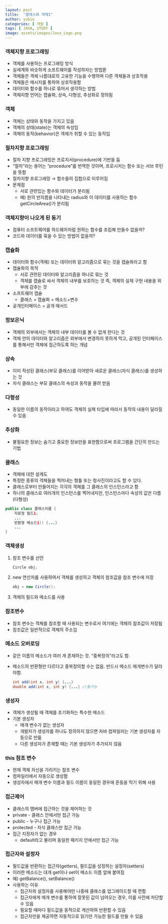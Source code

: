 ```yaml
---
layout: post
title:  "클래스와 객체1"
author: yubin
categories: [ 개발 ]
tags: [ JAVA, STUDY ]
image: assets/images/Java_Logo.png
---
```


### 객체지향 프로그래밍

- 객체를 사용하는 프로그래밍 방식
- 실세계와 비슷하게 소프트웨어를 작성하자는 방법론
- 객체들은 객체 나름대로의 고유한 기능을 수행하며 다른 객체들과 상호작용
- 객체들은 메시지를 통하여 상호작용함
- 데이터와 함수를 하나로 묶어서 생각하는 방법
- 객체지향 언어는 캡슐화, 상속, 다형성, 추상화로 정의됨

### 객체

- 객체는 상태와 동작을 가지고 있음
- 객체의 상태(state)는 객체의 속성임
- 객체의 동작(behavior)은 객체가 취할 수 있는 동작임

### 절차지향 프로그래밍

- 절차 지향 프로그래밍은 프로지서(procedure)에 기반을 둠
- “절차”라는 용어는 “procedure”를 번역한 것이며, 프로시저는 함수 또는 서브 루틴을 뜻함
- 절차지향 프로그래밍 → 함수들의 집합으로 이루어짐
- 문제점
    - 서로 관련있는 함수와 데이터가 분리됨
    - 예) 원의 반지름을 나타내는 radius와 이 데이터를 사용하는 함수 getCircleArea()가 분리됨

### 객체지향이 나오게 된 동기

- 컴퓨터 소프트웨어를 하드웨어처럼 원하는 함수를 조립해 만들수 없을까?
- 코드와 데이터를 묶을 수 있는 방법이 없을까?

### 캡슐화

- 데이터와 함수(객체) 또는 데이터와 알고리즘으로 묶는 것을 캡슐화라고 함
- 캡슐화의 목적
    - 서로 관련된 데이터와 알고리즘을 하나로 묶는 것
    - 객체를 캡슐로 싸서 객체의 내부를 보호하는 것
    즉, 객체의 실제 구현 내용을 외부에 감추는 것
- 소프트웨어 캡슐
    - 클래스 = 캡슐화 = 메소드+변수
- 공개인터페이스 = 공개 매서드

### 정보은닉

- 객체의 외부에서는 객체의 내부 데이터를 볼 수 없게 한다는 것
- 객체 안의 데이터와 알고리즘은 외부에서 변경하지 못하게 막고,
공개된 인터페이스를 통해서만 객체에 접근하도록 하는 개념

### 상속

- 이미 작성된 클래스(부모 클래스)를 이어받아 새로운 클래스(자식 클래스)를 생성하는 것
- 자식 클래스는 부모 클래스의 속성과 동작을 물려 받음

### 다형성

- 동일한 이름의 동작이라고 하여도 객체의 실제 타입에 따라서 동작의 내용이 달라질 수 있음

### 추상화

- 불필요한 정보는 숨기고 중요한 정보만을 표현함으로써 프로그램을 간단히 만드는 기법

### 클래스

- 객체에 대한 설계도
- 특정한 종류의 객체들을 찍어내는 형틀 또는 청사진이라고도 할 수 있다.
- 클래스로부터 만들어지는 각각의 객체를 그 클래스의 인스턴스라고 함
- 하나의 클래스로 여러개의 인스턴스를 찍어내지만, 인스턴스마다 속성의 값은 다름(다형성)

```java
public class 클래스이름 {
	자료형 필드1;
	...
	반환형 메소드1() {...}
	...
}
```

### 객체생성

1. 참조 변수를 선언
    
    ```java
    Circle obj;
    ```
    
2. new 연산자를 사용하여서 객체를 생성하고 객체의 참조값을 참조 변수에 저장
    
    ```java
    obj = new Circle();
    ```
    
3. 객체의 필드와 메소드를 사용

### 참조변수

- 참조 변수는 객체를 참조할 때 사용되는 변수로서 여기에는 객체의 참조값이 저장됨
- 참조값은 일반적으로 객체의 주소임

### 메소드 오버로딩

- 같은 이름의 메소드가 여러 개 존재하는 것. “중복정의”라고도 함.
- 메소드의 반환형만 다르다고 중복정의할 수는 없음. 반드시 메소드 매개변수가 달라야함.
    
    ```java
    int add(int x, int y) {...}
    double add(int x, int y) {...} //불가능
    ```
    

### 생성자

- 객체가 생성될 때 객체를 초기화하는 특수한 메소드
- 기본 생성자
    - 매개 변수가 없는 생성자
    - 개발자가 생성자를 하나도 정의하지 않으면 자바 컴파일러는 기본 생성자를 자동으로 만듦
    - 다른 생성자가 존재할 때는 기본 생성자가 추가되지 않음

### this 참조 변수

- 현재 객체 자신을 가리키는 참조 변수
- 컴파일러에서 자동으로 생성함
- 생성자에서 매개 변수 이름과 필드 이름이 동일한 경우에 혼동을 막기 위해 사용

### 접근제어

- 클래스의 멤버에 접근하는 것을 제어하는 것
- private - 클래스 안에서만 접근 가능
- public - 누구나 접근 가능
- protected - 자식 클래스만 접근 가능
- 접근 지정자가 없는 경우
    - default라고 불리며 동일한 패키지 안에서만 접근 가능

### 접근자와 설정자

- 필드값을 반환하는 접근자(getters), 필드값을 성정하는 설정자(setters)
- 이러한 메소드는 대개 get이나 set이 메소드 이름 앞에 붙여짐
- 예) getBalance(), setBalance()
- 사용하는 이유
    - 접근자와 설정자를 사용해야만 나중에 클래스를 업그레이드할 때 편함
    - 접근자에게 매개 변수를 통하여 잘못된 값이 넘어오는 경우, 이를 사전에 차단할 수 있음
    - 필요할 때마다 필드값을 동적으로 계산하여 반환할 수 있음
    - 접근자만을 제공하면 자동적으로 읽기만 가능한 필드를 만들 수 있음